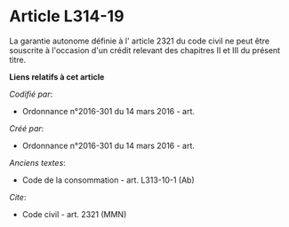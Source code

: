 # Article L314-19

La garantie autonome définie à l'
article 2321 du code civil
 ne peut être souscrite à l'occasion d'un crédit relevant des chapitres II et III du présent titre.

**Liens relatifs à cet article**

_Codifié par_:

  - Ordonnance n°2016-301 du 14 mars 2016 - art.

_Créé par_:

  - Ordonnance n°2016-301 du 14 mars 2016 - art.

_Anciens textes_:

  - Code de la consommation - art. L313-10-1 (Ab)

_Cite_:

  - Code civil - art. 2321 (MMN)
